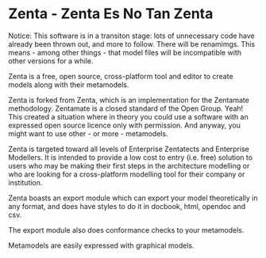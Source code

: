 
# Zenta - Zenta Es No Tan Zenta

Notice: This software is in a transiton stage: lots of unnecessary code have already been thrown out, and more to follow.
There will be renamimgs. This means - among other things - that model files will be incompatible with other versions for a while.

Zenta is a free, open source, cross-platform tool and editor to create models along with their metamodels.

Zenta is forked from Zenta, which is an implementation for the Zentamate methodology.
Zentamate is a closed standard of the Open Group. Yeah!
This created a situation where in theory you could use a software with an expressed open source licence only with permission.
And anyway, you might want to use other - or more - metamodels.

Zenta is targeted toward all levels of Enterprise Zentatects and Enterprise Modellers. It is intended to provide a low cost to entry (i.e. free) solution to users who may be making their first steps in the architecture modelling or who are looking for a cross-platform modelling tool for their company or institution.

Zenta boasts an export module which can export your model theoretically in any format, and does have styles to do it in docbook, html, opendoc and csv.

The export module also does conformance checks to your metamodels.

Metamodels are easily expressed with graphical models.

